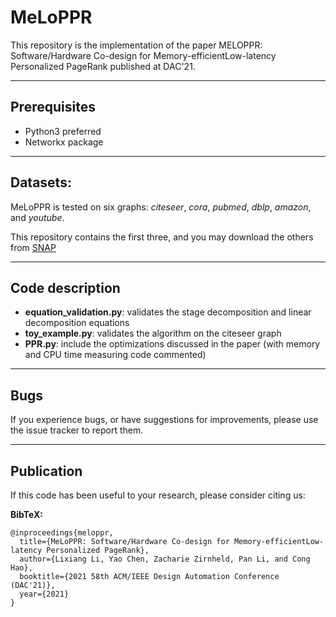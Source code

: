 MeLoPPR
=============================================

This repository is the implementation of the paper MELOPPR: Software/Hardware Co-design for Memory-efficientLow-latency Personalized PageRank published at DAC'21.

----------------

Prerequisites
------------------
- Python3 preferred
- Networkx package

------------------

Datasets:
-------------

MeLoPPR is tested on six graphs: _citeseer_, _cora_, _pubmed_, _dblp_, _amazon_, and _youtube_.

This repository contains the first three, and you may download the others from [SNAP](https://snap.stanford.edu/data/)

------------------

Code description
-------------------------
- **equation_validation.py**: validates the stage decomposition and linear decomposition equations
- **toy_example.py**: validates the algorithm on the citeseer graph
- **PPR.py**: include the optimizations discussed in the paper (with memory and CPU time measuring code commented)

------------------

Bugs
----

If you experience bugs, or have suggestions for improvements, please use the
issue tracker to report them.

------------------

Publication
-----------

If this code has been useful to your research, please consider citing us:

**BibTeX:**
```
@inproceedings{meloppr,
  title={MeLoPPR: Software/Hardware Co-design for Memory-efficientLow-latency Personalized PageRank},
  author={Lixiang Li, Yao Chen, Zacharie Zirnheld, Pan Li, and Cong Hao},
  booktitle={2021 58th ACM/IEEE Design Automation Conference (DAC'21)},
  year={2021}
}
```
